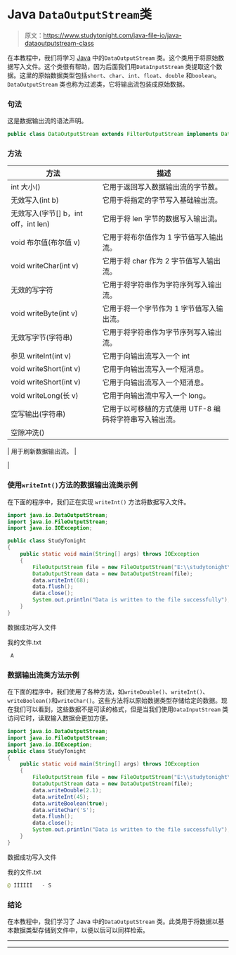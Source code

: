 # Java `DataOutputStream`类

> 原文：<https://www.studytonight.com/java-file-io/java-dataoutputstream-class>

在本教程中，我们将学习 [Java](https://www.studytonight.com/java/) 中的`DataOutputStream` 类。这个类用于将原始数据写入文件。这个类很有帮助，因为后面我们用`DataInputStream` 类提取这个数据。这里的原始数据类型包括`short`、`char`、`int`、`float`、`double` 和`boolean`。`DataOutputStream` 类也称为过滤类，它将输出流包装成原始数据。

### 句法

这是数据输出流的语法声明。

```java
public class DataOutputStream extends FilterOutputStream implements DataOutput 
```

### 方法

| 方法 | 描述 |
| --- | --- |
| int 大小() | 它用于返回写入数据输出流的字节数。 |
| 无效写入(int b) | 它用于将指定的字节写入基础输出流。 |
| 无效写入(字节[] b，int off，int len) | 它用于将 len 字节的数据写入输出流。 |
| void 布尔值(布尔值 v) | 它用于将布尔值作为 1 字节值写入输出流。 |
| void writeChar(int v) | 它用于将 char 作为 2 字节值写入输出流。 |
| 无效的写字符 | 它用于将字符串作为字符序列写入输出流。 |
| void writeByte(int v) | 它用于将一个字节作为 1 字节值写入输出流。 |
| 无效写字节(字符串) | 它用于将字符串作为字节序列写入输出流。 |
| 参见 writeInt(int v) | 它用于向输出流写入一个 int |
| void writeShort(int v) | 它用于向输出流写入一个短消息。 |
| void writeShort(int v) | 它用于向输出流写入一个短消息。 |
| void writeLong(长 v) | 它用于向输出流中写入一个 long。 |
| 空写输出(字符串) | 它用于以可移植的方式使用 UTF-8 编码将字符串写入输出流。 |
| 空隙冲洗() | 

&#124; 用于刷新数据输出流。 &#124;

 |

### 使用`writeInt()`方法的数据输出流类示例

在下面的程序中，我们正在实现 `writeInt()` 方法将数据写入文件。

```java
import java.io.DataOutputStream;
import java.io.FileOutputStream;
import java.io.IOException;

public class StudyTonight 
{
	public static void main(String[] args) throws IOException 
	{ 
		FileOutputStream file = new FileOutputStream("E:\\studytonight\\myfile.txt");  
        DataOutputStream data = new DataOutputStream(file);  
        data.writeInt(68);  
        data.flush();  
        data.close();  
        System.out.println("Data is written to the file successfully"); 
	}  
}
```

数据成功写入文件

我的文件.txt

```java
 A
```

### 数据输出流类方法示例

在下面的程序中，我们使用了各种方法，如`writeDouble()`、`writeInt()`、 `writeBoolean()`和`writeChar()`。这些方法将以原始数据类型存储给定的数据。现在我们可以看到，这些数据不是可读的格式，但是当我们使用`DataInputStream` 类访问它时，读取输入数据会更加方便。

```java
import java.io.DataOutputStream;
import java.io.FileOutputStream;
import java.io.IOException;
public class StudyTonight 
{
	public static void main(String[] args) throws IOException 
	{ 
		FileOutputStream file = new FileOutputStream("E:\\studytonight\\myfile.txt");  
        DataOutputStream data = new DataOutputStream(file);  
        data.writeDouble(2.1); 
        data.writeInt(45); 
        data.writeBoolean(true); 
        data.writeChar('S'); 
        data.flush();  
        data.close();  
        System.out.println("Data is written to the file successfully"); 
	}  
}
```

数据成功写入文件

我的文件.txt

```java
@ ÌÌÌÌÌÍ   - S
```

### 结论

在本教程中，我们学习了 Java 中的`DataOutputStream` 类。此类用于将数据以基本数据类型存储到文件中，以便以后可以同样检索。

* * *

* * *